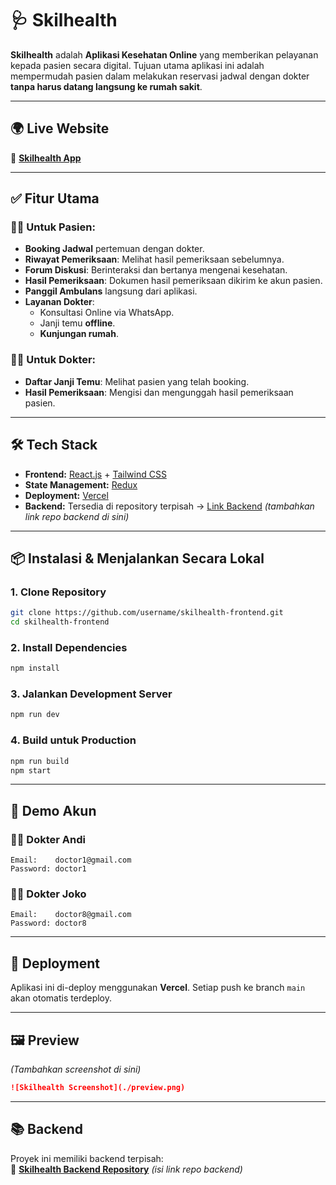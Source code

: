 # 🩺 Skilhealth

**Skilhealth** adalah **Aplikasi Kesehatan Online** yang memberikan pelayanan kepada pasien secara digital. Tujuan utama aplikasi ini adalah mempermudah pasien dalam melakukan reservasi jadwal dengan dokter **tanpa harus datang langsung ke rumah sakit**.

---

## 🌍 **Live Website**

🔗 [**Skilhealth App**](https://skilhealthapp.vercel.app/)

---

## ✅ **Fitur Utama**

### 👩‍⚕️ Untuk Pasien:

- **Booking Jadwal** pertemuan dengan dokter.
- **Riwayat Pemeriksaan**: Melihat hasil pemeriksaan sebelumnya.
- **Forum Diskusi**: Berinteraksi dan bertanya mengenai kesehatan.
- **Hasil Pemeriksaan**: Dokumen hasil pemeriksaan dikirim ke akun pasien.
- **Panggil Ambulans** langsung dari aplikasi.
- **Layanan Dokter**:
  - Konsultasi Online via WhatsApp.
  - Janji temu **offline**.
  - **Kunjungan rumah**.

### 🧑‍⚕️ Untuk Dokter:

- **Daftar Janji Temu**: Melihat pasien yang telah booking.
- **Hasil Pemeriksaan**: Mengisi dan mengunggah hasil pemeriksaan pasien.

---

## 🛠 **Tech Stack**

- **Frontend:** [React.js](https://reactjs.org/) + [Tailwind CSS](https://tailwindcss.com/)
- **State Management:** [Redux](https://redux.js.org/)
- **Deployment:** [Vercel](https://vercel.com/)
- **Backend:** Tersedia di repository terpisah → [Link Backend](#) *(tambahkan link repo backend di sini)*

---

## 📦 **Instalasi & Menjalankan Secara Lokal**

### 1. Clone Repository

```bash
git clone https://github.com/username/skilhealth-frontend.git
cd skilhealth-frontend
```

### 2. Install Dependencies

```bash
npm install
```

### 3. Jalankan Development Server

```bash
npm run dev
```

### 4. Build untuk Production

```bash
npm run build
npm start
```

---

## 🔐 **Demo Akun**

### 👨‍⚕️ Dokter Andi

```
Email:    doctor1@gmail.com
Password: doctor1
```

### 👨‍⚕️ Dokter Joko

```
Email:    doctor8@gmail.com
Password: doctor8
```

---

## 📌 **Deployment**

Aplikasi ini di-deploy menggunakan **Vercel**. Setiap push ke branch `main` akan otomatis terdeploy.

---

## 🖼 **Preview**

*(Tambahkan screenshot di sini)*

```markdown
![Skilhealth Screenshot](./preview.png)
```

---

## 📚 **Backend**

Proyek ini memiliki backend terpisah:\
🔗 [**Skilhealth Backend Repository**](#) *(isi link repo backend)*

